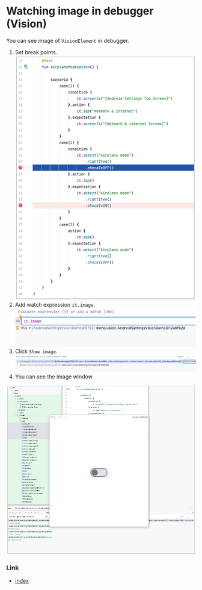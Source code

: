 # Watching image in debugger (Vision)

You can see image of `VisionElement` in debugger.

1. Set break points. <br>![](_images/debugger_set_break_point.png)
2. Add watch expression `it.image`. <br>![](_images/debugger_add_watch.png)
3. Click `Show image`. <br>![](_images/debugger_show_image.png)
4. You can see the image window.

![](_images/debugger_image_window.png)

### Link

- [index](../../../index.md)

